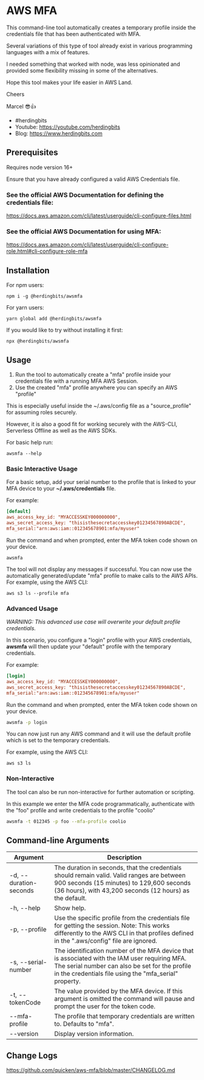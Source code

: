 # AWS MFA

This command-line tool automatically creates a temporary profile inside the credentials file that has been authenticated with MFA.

Several variations of this type of tool already exist in various programming languages with a mix of features.

I needed something that worked with node, was less opinionated and provided some flexibility missing in some of the alternatives.

Hope this tool makes your life easier in AWS Land.

Cheers

Marcel 😎👍

- #herdingbits
- Youtube: https://youtube.com/herdingbits
- Blog: https://www.herdingbits.com

## Prerequisites

Requires node version 16+

Ensure that you have already configured a valid AWS Credentials file.

### See the official AWS Documentation for defining the credentials file:

https://docs.aws.amazon.com/cli/latest/userguide/cli-configure-files.html

### See the official AWS Documentation for using MFA:

https://docs.aws.amazon.com/cli/latest/userguide/cli-configure-role.html#cli-configure-role-mfa

## Installation

For npm users:

```
npm i -g @herdingbits/awsmfa
```

For yarn users:

```
yarn global add @herdingbits/awsmfa
```

If you would like to try without installing it first:

```
npx @herdingbits/awsmfa
```

## Usage

1. Run the tool to automatically create a "mfa" profile inside your credentials file with a running MFA AWS Session.
2. Use the created "mfa" profile anywhere you can specify an AWS "profile"

This is especially useful inside the ~/.aws/config file as a "source_profile" for assuming roles securely.

However, it is also a good fit for working securely with the AWS-CLI, Serverless Offline as well as the AWS SDKs.

For basic help run:

```
awsmfa --help
```

### Basic Interactive Usage

For a basic setup, add your serial number to the profile that is linked to your MFA device to your **~/.aws/credentials** file.

For example:

```ini
[default]
aws_access_key_id: "MYACCESSKEY000000000",
aws_secret_access_key: "thisisthesecretaccesskey01234567890ABCDE",
mfa_serial:"arn:aws:iam::012345678901:mfa/myuser"
```

Run the command and when prompted, enter the MFA token code shown on your device.

```
awsmfa
```

The tool will not display any messages if successful. You can now use the automatically generated/update "mfa" profile to make calls to the AWS APIs.
For example, using the AWS CLI:

```
aws s3 ls --profile mfa
```

### Advanced Usage

_WARNING: This advanced use case will overwrite your default profile credentials._

In this scenario, you configure a "login" profile with your AWS credentials, **awsmfa** will then update your "default" profile with the temporary credentials.

For example:

```ini
[login]
aws_access_key_id: "MYACCESSKEY000000000",
aws_secret_access_key: "thisisthesecretaccesskey01234567890ABCDE",
mfa_serial:"arn:aws:iam::012345678901:mfa/myuser"
```

Run the command and when prompted, enter the MFA token code shown on your device.

```bash
awsmfa -p login
```

You can now just run any AWS command and it will use the default profile which is set to the temporary credentials.

For example, using the AWS CLI:

```
aws s3 ls
```

### Non-Interactive

The tool can also be run non-interactive for further automation or scripting.

In this example we enter the MFA code programmatically, authenticate with the "foo" profile and write credentials to the profile "coolio"

```bash
awsmfa -t 012345 -p foo --mfa-profile coolio
```

## Command-line Arguments

| Argument               | Description                                                                                                                                                                                                |
| ---------------------- | ---------------------------------------------------------------------------------------------------------------------------------------------------------------------------------------------------------- |
| -d, --duration-seconds | The duration in seconds, that the credentials should remain valid. Valid ranges are between 900 seconds (15 minutes) to 129,600 seconds (36 hours), with 43,200 seconds (12 hours) as the default.         |
| -h, --help             | Show help.                                                                                                                                                                                                 |
| -p, --profile          | Use the specific profile from the credentials file for getting the session. Note: This works differently to the AWS CLI in that profiles defined in the ".aws/config" file are ignored.                    |
| -s, --serial-number    | The identification number of the MFA device that is associated with the IAM user requiring MFA. The serial number can also be set for the profile in the credentials file using the "mfa_serial" property. |
| -t, --tokenCode        | The value provided by the MFA device. If this argument is omitted the command will pause and prompt the user for the token code.                                                                           |
| --mfa-profile          | The profile that temporary credentials are written to. Defaults to "mfa".                                                                                                                                  |
| --version              | Display version information.                                                                                                                                                                               |

## Change Logs

https://github.com/quicken/aws-mfa/blob/master/CHANGELOG.md
